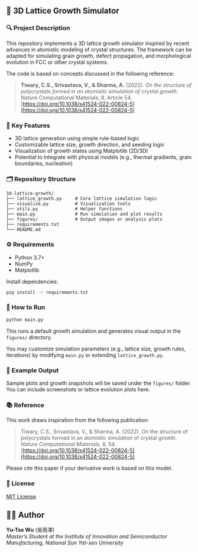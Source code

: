 ## 🧬 3D Lattice Growth Simulator

### 🔍 Project Description

This repository implements a 3D lattice growth simulator inspired by recent advances in atomistic modeling of crystal structures. The framework can be adapted for simulating grain growth, defect propagation, and morphological evolution in FCC or other crystal systems.

The code is based on concepts discussed in the following reference:

> **Tiwary, C.S., Srivastava, V., & Sharma, A.** (2022). *On the structure of polycrystals formed in an atomistic simulation of crystal growth*. Nature Computational Materials, 8, Article 54. [https://doi.org/10.1038/s41524-022-00824-5](https://doi.org/10.1038/s41524-022-00824-5)

### 🧠 Key Features

* 3D lattice generation using simple rule-based logic
* Customizable lattice size, growth direction, and seeding logic
* Visualization of growth states using Matplotlib (2D/3D)
* Potential to integrate with physical models (e.g., thermal gradients, grain boundaries, nucleation)

### 🗂 Repository Structure

```
3d-lattice-growth/
├── lattice_growth.py     # Core lattice simulation logic
├── visualize.py          # Visualization tools
├── utils.py              # Helper functions
├── main.py               # Run simulation and plot results
├── figures/              # Output images or analysis plots
├── requirements.txt
└── README.md
```

### ⚙️ Requirements

* Python 3.7+
* NumPy
* Matplotlib

Install dependencies:

```bash
pip install -r requirements.txt
```

### 🚀 How to Run

```bash
python main.py
```

This runs a default growth simulation and generates visual output in the `figures/` directory.

You may customize simulation parameters (e.g., lattice size, growth rules, iterations) by modifying `main.py` or extending `lattice_growth.py`.

### 📄 Example Output

Sample plots and growth snapshots will be saved under the `figures/` folder. You can include screenshots or lattice evolution plots here.

### 📚 Reference

This work draws inspiration from the following publication:

> Tiwary, C.S., Srivastava, V., & Sharma, A. (2022). On the structure of polycrystals formed in an atomistic simulation of crystal growth. *Nature Computational Materials*, 8, 54. [https://doi.org/10.1038/s41524-022-00824-5](https://doi.org/10.1038/s41524-022-00824-5)

Please cite this paper if your derivative work is based on this model.

### 📝 License

[MIT License](LICENSE)

## 🙋‍♂️ Author

**Yu-Tse Wu** (吳雨澤)  
*Master’s Student at the Institute of Innovation and Semiconductor Manufacturing, National Sun Yat-sen University*
